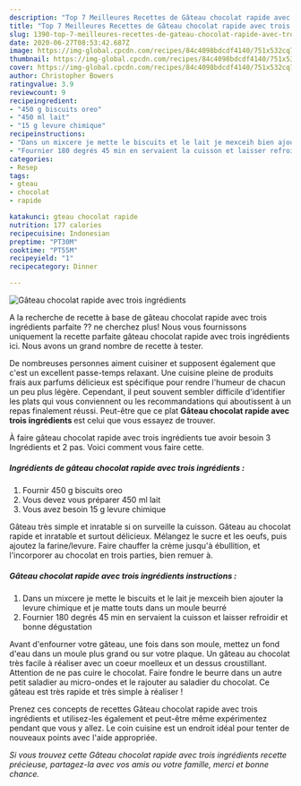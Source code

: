 ```yaml
---
description: "Top 7 Meilleures Recettes de Gâteau chocolat rapide avec trois ingrédients"
title: "Top 7 Meilleures Recettes de Gâteau chocolat rapide avec trois ingrédients"
slug: 1390-top-7-meilleures-recettes-de-gateau-chocolat-rapide-avec-trois-ingredients
date: 2020-06-27T08:53:42.687Z
image: https://img-global.cpcdn.com/recipes/84c4098bdcdf4140/751x532cq70/gateau-chocolat-rapide-avec-trois-ingredients-photo-principale-de-la-recette.jpg
thumbnail: https://img-global.cpcdn.com/recipes/84c4098bdcdf4140/751x532cq70/gateau-chocolat-rapide-avec-trois-ingredients-photo-principale-de-la-recette.jpg
cover: https://img-global.cpcdn.com/recipes/84c4098bdcdf4140/751x532cq70/gateau-chocolat-rapide-avec-trois-ingredients-photo-principale-de-la-recette.jpg
author: Christopher Bowers
ratingvalue: 3.9
reviewcount: 9
recipeingredient:
- "450 g biscuits oreo"
- "450 ml lait"
- "15 g levure chimique"
recipeinstructions:
- "Dans un mixcere je mette le biscuits et le lait je mexceih bien ajouter la levure chimique et je matte touts dans un moule beurré"
- "Fournier 180 degrés 45 min en servaient la cuisson et laisser refroidir et bonne dégustation"
categories:
- Resep
tags:
- gteau
- chocolat
- rapide

katakunci: gteau chocolat rapide 
nutrition: 177 calories
recipecuisine: Indonesian
preptime: "PT30M"
cooktime: "PT55M"
recipeyield: "1"
recipecategory: Dinner

---
```



![Gâteau chocolat rapide avec trois ingrédients](https://img-global.cpcdn.com/recipes/84c4098bdcdf4140/751x532cq70/gateau-chocolat-rapide-avec-trois-ingredients-photo-principale-de-la-recette.jpg)

A la recherche de recette à base de gâteau chocolat rapide avec trois ingrédients parfaite ?? ne cherchez plus! Nous vous fournissons uniquement la recette parfaite gâteau chocolat rapide avec trois ingrédients ici. Nous avons un grand nombre de recette à tester.

De nombreuses personnes aiment cuisiner et supposent également que c'est un excellent passe-temps relaxant. Une cuisine pleine de produits frais aux parfums délicieux est spécifique pour rendre l'humeur de chacun un peu plus légère. Cependant, il peut souvent sembler difficile d'identifier les plats qui vous conviennent ou les recommandations qui aboutissent à un repas finalement réussi. Peut-être que ce plat <strong> Gâteau chocolat rapide avec trois ingrédients </strong> est celui que vous essayez de trouver.

<!--inarticleads1-->

À faire gâteau chocolat rapide avec trois ingrédients tue avoir besoin 3 Ingrédients et 2 pas. Voici comment vous faire cette.

##### Ingrédients de gâteau chocolat rapide avec trois ingrédients :

1. Fournir 450 g biscuits oreo
1. Vous devez vous préparer 450 ml lait
1. Vous avez besoin 15 g levure chimique


Gâteau très simple et inratable si on surveille la cuisson. Gâteau au chocolat rapide et inratable et surtout délicieux. Mélangez le sucre et les oeufs, puis ajoutez la farine/levure. Faire chauffer la crème jusqu&#39;à ébullition, et l&#39;incorporer au chocolat en trois parties, bien remuer à. 

<!--inarticleads2-->

##### Gâteau chocolat rapide avec trois ingrédients instructions :

1. Dans un mixcere je mette le biscuits et le lait je mexceih bien ajouter la levure chimique et je matte touts dans un moule beurré
1. Fournier 180 degrés 45 min en servaient la cuisson et laisser refroidir et bonne dégustation


Avant d&#39;enfourner votre gâteau, une fois dans son moule, mettez un fond d&#39;eau dans un moule plus grand ou sur votre plaque. Un gâteau au chocolat très facile à réaliser avec un coeur moelleux et un dessus croustillant. Attention de ne pas cuire le chocolat. Faire fondre le beurre dans un autre petit saladier au micro-ondes et le rajouter au saladier du chocolat. Ce gâteau est très rapide et très simple à réaliser ! 

<!--inarticleads1-->

<p>
Prenez ces concepts de recettes Gâteau chocolat rapide avec trois ingrédients et utilisez-les également et peut-être même expérimentez pendant que vous y allez. Le coin cuisine est un endroit idéal pour tenter de nouveaux points avec l'aide appropriée.
</p>

<p>
<i>Si vous trouvez cette Gâteau chocolat rapide avec trois ingrédients recette précieuse, partagez-la avec vos amis ou votre famille, merci et bonne chance.</i>
</p>
